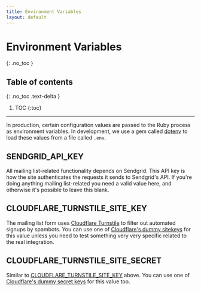 ```yaml
---
title: Environment Variables
layout: default
---
```


# Environment Variables
{: .no_toc }

## Table of contents
{: .no_toc .text-delta }

1. TOC
{:toc}

---

In production, certain configuration values are passed to the Ruby process as environment variables. In development, we use a gem called [dotenv](https://github.com/bkeepers/dotenv) to load these values from a file called `.env`.

## SENDGRID_API_KEY

All mailing list-related functionality depends on Sendgrid. This API key is how the site authenticates the requests it sends to Sendgrid's API. If you're doing anything mailing list-related you need a valid value here, and otherwise it's possible to leave this blank.

## CLOUDFLARE_TURNSTILE_SITE_KEY

The mailing list form uses [Cloudflare Turnstile](https://www.cloudflare.com/products/turnstile/) to filter out automated signups by spambots. You can use one of [Cloudflare's dummy sitekeys](https://developers.cloudflare.com/turnstile/troubleshooting/testing/) for this value unless you need to test something very very specific related to the real integration.

## CLOUDFLARE_TURNSTILE_SITE_SECRET

Similar to [CLOUDFLARE_TURNSTILE_SITE_KEY](#cloudflare_turnstile_site_key) above. You can use one of [Cloudflare's dummy secret keys](https://developers.cloudflare.com/turnstile/troubleshooting/testing/) for this value too.